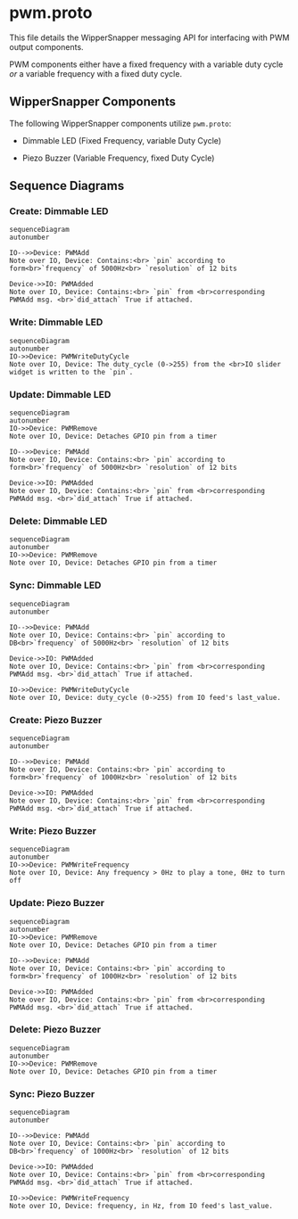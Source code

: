 
# pwm.proto

This file details the WipperSnapper messaging API for interfacing with PWM output components.

PWM components either have a fixed frequency with a variable duty cycle _or_ a variable frequency with a fixed duty cycle.

## WipperSnapper Components

The following WipperSnapper components utilize `pwm.proto`:

* Dimmable LED (Fixed Frequency, variable Duty Cycle)

* Piezo Buzzer (Variable Frequency, fixed Duty Cycle)


## Sequence Diagrams

### Create: Dimmable LED

```mermaid
sequenceDiagram
autonumber

IO-->>Device: PWMAdd
Note over IO, Device: Contains:<br> `pin` according to form<br>`frequency` of 5000Hz<br> `resolution` of 12 bits

Device->>IO: PWMAdded
Note over IO, Device: Contains:<br> `pin` from <br>corresponding PWMAdd msg. <br>`did_attach` True if attached.
```


### Write: Dimmable LED
```mermaid
sequenceDiagram
autonumber
IO->>Device: PWMWriteDutyCycle
Note over IO, Device: The duty_cycle (0->255) from the <br>IO slider widget is written to the `pin`.
```

### Update: Dimmable LED
```mermaid
sequenceDiagram
autonumber
IO->>Device: PWMRemove
Note over IO, Device: Detaches GPIO pin from a timer

IO-->>Device: PWMAdd
Note over IO, Device: Contains:<br> `pin` according to form<br>`frequency` of 5000Hz<br> `resolution` of 12 bits

Device->>IO: PWMAdded
Note over IO, Device: Contains:<br> `pin` from <br>corresponding PWMAdd msg. <br>`did_attach` True if attached.
```

### Delete: Dimmable LED
```mermaid
sequenceDiagram
autonumber
IO->>Device: PWMRemove
Note over IO, Device: Detaches GPIO pin from a timer
```

### Sync: Dimmable LED
```mermaid
sequenceDiagram
autonumber

IO-->>Device: PWMAdd
Note over IO, Device: Contains:<br> `pin` according to DB<br>`frequency` of 5000Hz<br> `resolution` of 12 bits

Device->>IO: PWMAdded
Note over IO, Device: Contains:<br> `pin` from <br>corresponding PWMAdd msg. <br>`did_attach` True if attached.

IO->>Device: PWMWriteDutyCycle
Note over IO, Device: duty_cycle (0->255) from IO feed's last_value.
```

### Create: Piezo Buzzer

```mermaid
sequenceDiagram
autonumber

IO-->>Device: PWMAdd
Note over IO, Device: Contains:<br> `pin` according to form<br>`frequency` of 1000Hz<br> `resolution` of 12 bits

Device->>IO: PWMAdded
Note over IO, Device: Contains:<br> `pin` from <br>corresponding PWMAdd msg. <br>`did_attach` True if attached.
```


### Write: Piezo Buzzer
```mermaid
sequenceDiagram
autonumber
IO->>Device: PWMWriteFrequency
Note over IO, Device: Any frequency > 0Hz to play a tone, 0Hz to turn off
```

### Update: Piezo Buzzer
```mermaid
sequenceDiagram
autonumber
IO->>Device: PWMRemove
Note over IO, Device: Detaches GPIO pin from a timer

IO-->>Device: PWMAdd
Note over IO, Device: Contains:<br> `pin` according to form<br>`frequency` of 1000Hz<br> `resolution` of 12 bits

Device->>IO: PWMAdded
Note over IO, Device: Contains:<br> `pin` from <br>corresponding PWMAdd msg. <br>`did_attach` True if attached.
```

### Delete: Piezo Buzzer
```mermaid
sequenceDiagram
autonumber
IO->>Device: PWMRemove
Note over IO, Device: Detaches GPIO pin from a timer
```

### Sync: Piezo Buzzer
```mermaid
sequenceDiagram
autonumber

IO-->>Device: PWMAdd
Note over IO, Device: Contains:<br> `pin` according to DB<br>`frequency` of 1000Hz<br> `resolution` of 12 bits

Device->>IO: PWMAdded
Note over IO, Device: Contains:<br> `pin` from <br>corresponding PWMAdd msg. <br>`did_attach` True if attached.

IO->>Device: PWMWriteFrequency
Note over IO, Device: frequency, in Hz, from IO feed's last_value.
```
